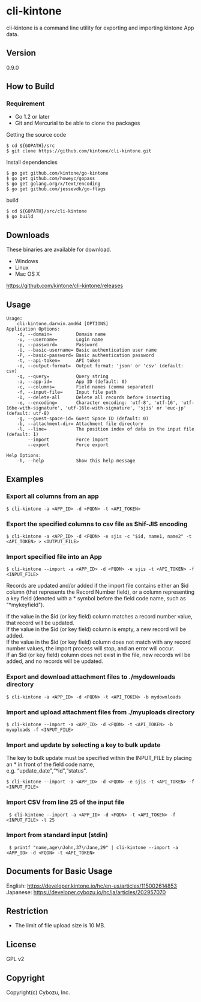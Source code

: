 cli-kintone
==========

cli-kintone is a command line utility for exporting and importing kintone App data.

## Version

0.9.0

## How to Build

### Requirement

- Go 1.2 or later
- Git and Mercurial to be able to clone the packages

Getting the source code

    $ cd ${GOPATH}/src
    $ git clone https://github.com/kintone/cli-kintone.git

Install dependencies

    $ go get github.com/kintone/go-kintone
    $ go get github.com/howeyc/gopass
    $ go get golang.org/x/text/encoding
    $ go get github.com/jessevdk/go-flags

build

    $ cd ${GOPATH}/src/cli-kintone
    $ go build

## Downloads

These binaries are available for download.

- Windows
- Linux
- Mac OS X

https://github.com/kintone/cli-kintone/releases

## Usage
    Usage:
        cli-kintone.darwin.amd64 [OPTIONS]
    Application Options:
        -d, --domain=         Domain name
        -u, --username=       Login name
        -p, --password=       Password
        -U, --basic-username= Basic authentication user name
        -P, --basic-password= Basic authentication password
        -t, --api-token=      API token
        -o, --output-format=  Output format: 'json' or 'csv' (default: csv)
        -q, --query=          Query string
        -a, --app-id=         App ID (default: 0)
        -c, --columns=        Field names (comma separated)
        -f, --input-file=     Input file path
        -D, --delete-all      Delete all records before inserting
        -e, --encoding=       Character encoding: 'utf-8', 'utf-16', 'utf-16be-with-signature', 'utf-16le-with-signature', 'sjis' or 'euc-jp' (default: utf-8)
        -g, --guest-space-id= Guest Space ID (default: 0)
        -b, --attachment-dir= Attachment file directory
        -l, --line=           The position index of data in the input file (default: 1)
            --import          Force import
            --export          Force export

    Help Options:
        -h, --help            Show this help message

## Examples

### Export all columns from an app

    $ cli-kintone -a <APP_ID> -d <FQDN> -t <API_TOKEN>

### Export the specified columns to csv file as Shif-JIS encoding

    $ cli-kintone -a <APP_ID> -d <FQDN> -e sjis -c "$id, name1, name2" -t <API_TOKEN> > <OUTPUT_FILE>

### Import specified file into an App

    $ cli-kintone --import -a <APP_ID> -d <FQDN> -e sjis -t <API_TOKEN> -f <INPUT_FILE>

Records are updated and/or added if the import file contains either an $id column (that represents the Record Number field), or a column representing a key field (denoted with a * symbol before the field code name, such as "\*mykeyfield").  

If the value in the $id (or key field) column matches a record number value, that record will be updated.  
If the value in the $id (or key field) column is empty, a new record will be added.  
If the value in the $id (or key field) column does not match with any record number values, the import process will stop, and an error will occur.  
If an $id (or key field) column does not exist in the file, new records will be added, and no records will be updated.

### Export and download attachment files to ./mydownloads directory

    $ cli-kintone -a <APP_ID> -d <FQDN> -t <API_TOKEN> -b mydownloads

### Import and upload attachment files from ./myuploads directory

    $ cli-kintone --import -a <APP_ID> -d <FQDN> -t <API_TOKEN> -b myuploads -f <INPUT_FILE>

### Import and update by selecting a key to bulk update
The key to bulk update must be specified within the INPUT_FILE by placing an * in front of the field code name,  
e.g. “update_date",“*id",“status".

    $ cli-kintone --import -a <APP_ID> -d <FQDN> -e sjis -t <API_TOKEN> -f <INPUT_FILE>

### Import CSV from line 25 of the input file

     $ cli-kintone --import -a <APP_ID> -d <FQDN> -t <API_TOKEN> -f <INPUT_FILE> -l 25

### Import from standard input (stdin)

     $ printf "name,age\nJohn,37\nJane,29" | cli-kintone --import -a <APP_ID> -d <FQDN> -t <API_TOKEN>

## Documents for Basic Usage
English: https://developer.kintone.io/hc/en-us/articles/115002614853  
Japanese: https://developer.cybozu.io/hc/ja/articles/202957070

## Restriction
* The limit of file upload size is 10 MB.

## License

GPL v2

## Copyright

Copyright(c) Cybozu, Inc.
